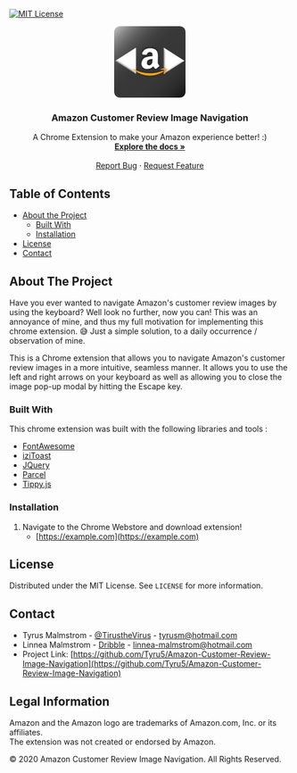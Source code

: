 <!-- PROJECT SHIELDS -->
<!--
*** I'm using markdown "reference style" links for readability.
*** Reference links are enclosed in brackets [ ] instead of parentheses ( ).
*** See the bottom of this document for the declaration of the reference variables
*** for contributors-url, forks-url, etc. This is an optional, concise syntax you may use.
*** https://www.markdownguide.org/basic-syntax/#reference-style-links
-->
[![MIT License][license-shield]][license-url]

<p align="center">
<img width="128" height="128" src="https://github.com/Tyru5/Amazon-Customer-Image-Navigation/blob/main/assets/Amazon.Integration.Icons/Amazon.Integration.Icons/Gradiant/icon_128x128.png?raw=true">
</p>

<h3 align="center">Amazon Customer Review Image Navigation</h3>
  <p align="center">
    A Chrome Extension to make your Amazon experience better! :)
    <br />
    <a href="https://github.com/Tyru5/Amazon-Customer-Review-Image-Navigation/blob/main/README.md"><strong>Explore the docs »</strong></a>
    <br />
    <br />
    <a href="https://github.com/Tyru5/Amazon-Customer-Review-Image-Navigation/issues">Report Bug</a>
    ·
    <a href="https://github.com/Tyru5/Amazon-Customer-Review-Image-Navigation/issues">Request Feature</a>
  </p>

<!-- TABLE OF CONTENTS -->
## Table of Contents

* [About the Project](#about-the-project)
  * [Built With](#built-with)
  * [Installation](#installation)
* [License](#license)
* [Contact](#contact)

<!-- About the project -->
## About The Project
Have you ever wanted to navigate Amazon's customer review images by using the keyboard? Well look no further,
now you can! This was an annoyance of mine, and thus my full motivation for implementing this chrome extension. 
😅 Just a simple solution, to a daily occurrence / observation of mine. 

This is a Chrome extension that allows you to navigate Amazon's customer review images in a more
intuitive, seamless manner. It allows you to use the left and right arrows on your keyboard as well as allowing you
to close the image pop-up modal by hitting the Escape key.

### Built With
This chrome extension was built with the following libraries and tools :
* [FontAwesome](https://fontawesome.com/)
* [iziToast](https://izitoast.marcelodolza.com/)
* [JQuery](https://jquery.com)
* [Parcel](https://parceljs.org/)
* [Tippy.js](https://atomiks.github.io/tippyjs/)

### Installation
1. Navigate to the Chrome Webstore and download extension!
      * [https://example.com](https://example.com)

<!-- LICENSE -->
## License
Distributed under the MIT License. See `LICENSE` for more information.

<!-- CONTACT -->
## Contact
* Tyrus Malmstrom - [@TirustheVirus](https://twitter.com/TirustheVirus) - tyrusm@hotmail.com
* Linnea Malmstrom - [Dribble](https://dribbble.com/LinneasMaximus) - linnea-malmstrom@hotmail.com
* Project Link: [https://github.com/Tyru5/Amazon-Customer-Review-Image-Navigation](https://github.com/Tyru5/Amazon-Customer-Review-Image-Navigation)


## Legal Information
Amazon and the Amazon logo are trademarks of Amazon.com, Inc. or its affiliates.  
The extension was not created or endorsed by Amazon.

© 2020 Amazon Customer Review Image Navigation. All Rights Reserved.


<!-- MARKDOWN LINKS & IMAGES -->
<!-- https://www.markdownguide.org/basic-syntax/#reference-style-links -->
[license-shield]: https://img.shields.io/github/license/othneildrew/Best-README-Template.svg?style=flat-square
[license-url]: https://github.com/Tyru5/chrome-extension/blob/main/LICENSE
[product-screenshot]: ./assets/Amazon.Integration.Icons/Amazon.Integration.Icons/Gradiant/icon_128x128.png
